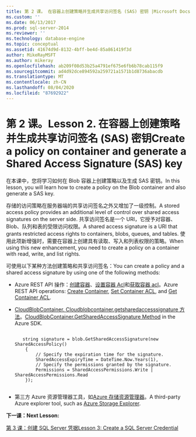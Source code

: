 ```yaml
---
title: 第 2 课。 在容器上创建策略并生成共享访问签名 (SAS) 密钥 |Microsoft Docs
ms.custom: ''
ms.date: 06/13/2017
ms.prod: sql-server-2014
ms.reviewer: ''
ms.technology: database-engine
ms.topic: conceptual
ms.assetid: 41674d9d-8132-4bff-be4d-85a861419f3d
author: MikeRayMSFT
ms.author: mikeray
ms.openlocfilehash: ab209f08d53b25a4791ef675e6fb6b78cab115f9
ms.sourcegitcommit: ad4d92dce894592a259721a1571b1d8736abacdb
ms.translationtype: MT
ms.contentlocale: zh-CN
ms.lasthandoff: 08/04/2020
ms.locfileid: "87692922"
---
```

# <a name="lesson-2-create-a-policy-on-container-and-generate-a-shared-access-signature-sas-key"></a><span data-ttu-id="c1739-103">第 2 课。</span><span class="sxs-lookup"><span data-stu-id="c1739-103">Lesson 2.</span></span> <span data-ttu-id="c1739-104">在容器上创建策略并生成共享访问签名 (SAS) 密钥</span><span class="sxs-lookup"><span data-stu-id="c1739-104">Create a policy on container and generate a Shared Access Signature (SAS) key</span></span>
  <span data-ttu-id="c1739-105">在本课中，您将学习如何在 Blob 容器上创建策略以及生成 SAS 密钥。</span><span class="sxs-lookup"><span data-stu-id="c1739-105">In this lesson, you will learn how to create a policy on the Blob container and also generate a SAS key.</span></span>  
  
 <span data-ttu-id="c1739-106">存储的访问策略在服务器端的共享访问签名之外又增加了一级控制。</span><span class="sxs-lookup"><span data-stu-id="c1739-106">A stored access policy provides an additional level of control over shared access signatures on the server side.</span></span> <span data-ttu-id="c1739-107">共享访问签名是一个 URI，它授予对容器、Blob、队列和表的受限访问权限。</span><span class="sxs-lookup"><span data-stu-id="c1739-107">A shared access signature is a URI that grants restricted access rights to containers, blobs, queues, and tables.</span></span> <span data-ttu-id="c1739-108">使用此项新增强时，需要在容器上创建具有读取、写入和列表权限的策略。</span><span class="sxs-lookup"><span data-stu-id="c1739-108">When using this new enhancement, you need to create a policy on a container with read, write, and list rights.</span></span>  
  
 <span data-ttu-id="c1739-109">可使用以下某种方法创建策略和共享访问签名：</span><span class="sxs-lookup"><span data-stu-id="c1739-109">You can create a policy and a shared access signature by using one of the following methods:</span></span>  
  
-   <span data-ttu-id="c1739-110">Azure REST API 操作：[创建容器](https://msdn.microsoft.com/library/azure/dd179468.aspx)、[设置容器 Acl](https://msdn.microsoft.com/library/azure/dd179391.aspx)和[获取容器 acl](https://msdn.microsoft.com/library/azure/dd179469.aspx)。</span><span class="sxs-lookup"><span data-stu-id="c1739-110">Azure REST API operations: [Create Container](https://msdn.microsoft.com/library/azure/dd179468.aspx), [Set Container ACL](https://msdn.microsoft.com/library/azure/dd179391.aspx), and [Get Container ACL](https://msdn.microsoft.com/library/azure/dd179469.aspx).</span></span>  
  
-   <span data-ttu-id="c1739-111">[CloudBlobContainer. Cloudblobcontainer.getsharedaccesssignature 方法](https://docs.microsoft.com/dotnet/api/microsoft.azure.storage.blob.cloudblobcontainer.getsharedaccesssignature)。</span><span class="sxs-lookup"><span data-stu-id="c1739-111">[CloudBlobContainer.GetSharedAccessSignature Method](https://docs.microsoft.com/dotnet/api/microsoft.azure.storage.blob.cloudblobcontainer.getsharedaccesssignature) in the Azure SDK.</span></span>  
  
    ```  
  
       string signature = blob.GetSharedAccessSignature(new SharedAccessPolicy()   
        {   
            // Specify the expiration time for the signature.   
            SharedAccessExpiryTime = DateTime.Now.Years(1),   
            // Specify the permissions granted by the signature.    
            Permissions = SharedAccessPermissions.Write | SharedAccessPermissions.Read   
        });  
  
    ```  
  
-   <span data-ttu-id="c1739-112">第三方 Azure 资源管理器工具，如[Azure 存储资源管理器](https://azurestorageexplorer.codeplex.com/)。</span><span class="sxs-lookup"><span data-stu-id="c1739-112">A third-party Azure explorer tool, such as [Azure Storage Explorer](https://azurestorageexplorer.codeplex.com/).</span></span>  
  
 <span data-ttu-id="c1739-113">**下一课：**</span><span class="sxs-lookup"><span data-stu-id="c1739-113">**Next Lesson:**</span></span>  
  
 [<span data-ttu-id="c1739-114">第 3 课：创建 SQL Server 凭据</span><span class="sxs-lookup"><span data-stu-id="c1739-114">Lesson 3: Create a SQL Server Credential</span></span>](../relational-databases/lesson-2-create-a-sql-server-credential-using-a-shared-access-signature.md)  
  
